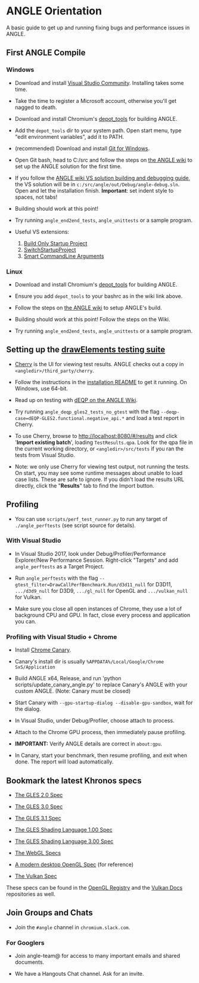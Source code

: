 # ANGLE Orientation

A basic guide to get up and running fixing bugs and performance issues in ANGLE.

## First ANGLE Compile

### Windows

- Download and install
  [Visual Studio Community](https://www.visualstudio.com/en-us/products/visual-studio-community-vs.aspx).
  Installing takes some time.

- Take the time to register a Microsoft account, otherwise you'll get nagged to death.

- Download and install Chromium's
  [depot_tools](http://commondatastorage.googleapis.com/chrome-infra-docs/flat/depot_tools/docs/html/depot_tools_tutorial.html#_setting_up)
  for building ANGLE.

- Add the `depot_tools` dir to your system path. Open start menu, type "edit environment variables",
  add it to PATH.

- (recommended) Download and install [Git for Windows](http://gitforwindows.org/).

- Open Git bash, head to C:/src and follow the steps on
  [the ANGLE wiki](https://chromium.googlesource.com/angle/angle/+/main/doc/DevSetup.md#Development-setup-Getting-the-source)
  to set up the ANGLE solution for the first time.

- If you follow the [ANGLE wiki VS solution building and debugging guide](https://chromium.googlesource.com/angle/angle/+/main/doc/DevSetup.md#building-and-debugging-with-visual-studio), the VS solution will be in `c:/src/angle/out/Debug/angle-debug.sln`. Open and let the installation
  finish.  **Important**: set indent style to spaces, not tabs!

- Building should work at this point!

- Try running `angle_end2end_tests`, `angle_unittests` or a sample program.

- Useful VS extensions:

  1. [Build Only Startup Project](https://marketplace.visualstudio.com/items?itemName=SenHarada.BuildOnlyStartupProject)
  2. [SwitchStartupProject](https://marketplace.visualstudio.com/items?itemName=vs-publisher-141975.SwitchStartupProject)
  3. [Smart CommandLine Arguments](https://www.visualstudiogallery.msdn.microsoft.com/535f79b1-fbe0-4b0a-a346-8cdf271ea071)

### Linux

- Download and install Chromium's
  [depot_tools](http://commondatastorage.googleapis.com/chrome-infra-docs/flat/depot_tools/docs/html/depot_tools_tutorial.html#_setting_up)
  for building ANGLE.

- Ensure you add `depot_tools` to your bashrc as in the wiki link above.

- Follow the steps on
  [the ANGLE wiki](https://chromium.googlesource.com/angle/angle/+/main/doc/DevSetup.md#Development-setup-Getting-the-source)
  to setup ANGLE's build.

- Building should work at this point! Follow the steps on the Wiki.

- Try running `angle_end2end_tests`, `angle_unittests` or a sample program.

## Setting up the [drawElements testing suite](http://go/dEQP)

- [Cherry](https://sites.google.com/a/google.com/deqp/cherry) is the UI for viewing test results.
  ANGLE checks out a copy in `<angledir>/third_party/cherry`.

- Follow the instructions in the
  [installation README](https://android.googlesource.com/platform/external/cherry/+/refs/heads/main/README)
  to get it running. On Windows, use 64-bit.

- Read up on testing with
  [dEQP on the ANGLE Wiki](https://chromium.googlesource.com/angle/angle/+/main/doc/dEQP.md).

- Try running `angle_deqp_gles2_tests_no_gtest` with the flag
  `--deqp-case=dEQP-GLES2.functional.negative_api.*` and load a test report in Cherry.

- To use Cherry, browse to [http://localhost:8080/#/results](http://localhost:8080/#/results) and
  click '**Import existing batch**', loading `TestResults.qpa`.  Look for the qpa file in the
  current working directory, or `<angledir>/src/tests` if you ran the tests from Visual Studio.

- Note: we only use Cherry for viewing test output, not running the tests. On start, you may see
  some runtime messages about unable to load case lists. These are safe to ignore. If you didn't
  load the results URL directly, click the "**Results**" tab to find the Import button.

## Profiling

- You can use `scripts/perf_test_runner.py` to run any target of `./angle_perftests` (see script
  source for details).

### With Visual Studio

- In Visual Studio 2017, look under Debug/Profiler/Performance Explorer/New Performance Session.
  Right-click "Targets" and add `angle_perftests` as a Target Project.

- Run `angle_perftests` with the flag `--gtest_filter=DrawCallPerfBenchmark.Run/d3d11_null` for
  D3D11, `.../d3d9_null` for D3D9, `.../gl_null` for OpenGL and `.../vulkan_null` for Vulkan.

- Make sure you close all open instances of Chrome, they use a lot of background CPU and GPU. In
  fact, close every process and application you can.

### Profiling with Visual Studio + Chrome

- Install [Chrome Canary](https://www.google.com/chrome/browser/canary.html).

- Canary's install dir is usually `%APPDATA%/Local/Google/Chrome SxS/Application`

- Build ANGLE x64, Release, and run 'python scripts/update_canary_angle.py' to replace Canary's
  ANGLE with your custom ANGLE. (Note: Canary must be closed)

- Start Canary with `--gpu-startup-dialog --disable-gpu-sandbox`, wait for the dialog.

- In Visual Studio, under Debug/Profiler, choose attach to process.

- Attach to the Chrome GPU process, then immediately pause profiling.

- **IMPORTANT:** Verify ANGLE details are correct in `about:gpu`.

- In Canary, start your benchmark, then resume profiling, and exit when done. The report will load
  automatically.

## Bookmark the latest Khronos specs

- [The GLES 2.0 Spec](https://www.khronos.org/registry/OpenGL/specs/es/2.0/es_full_spec_2.0.pdf)

- [The GLES 3.0 Spec](https://www.khronos.org/registry/OpenGL/specs/es/3.0/es_spec_3.0.pdf)

- [The GLES 3.1 Spec](https://www.khronos.org/registry/gles/specs/3.1/es_spec_3.1.pdf)

- [The GLES Shading Language 1.00 Spec](https://www.khronos.org/files/opengles_shading_language.pdf)

- [The GLES Shading Language 3.00 Spec](https://www.khronos.org/registry/gles/specs/3.0/GLSL_ES_Specification_3.00.4.pdf)

- [The WebGL Specs](https://www.khronos.org/registry/webgl/specs/latest/)

- [A modern desktop OpenGL Spec](https://www.opengl.org/registry/doc/glspec45.core.pdf)
  (for reference)

- [The Vulkan Spec](https://www.khronos.org/registry/vulkan/specs/1.0-wsi_extensions/html/vkspec.html)

These specs can be found in the [OpenGL Registry](https://github.com/KhronosGroup/OpenGL-Registry)
and the [Vulkan Docs](https://github.com/KhronosGroup/Vulkan-Docs) repositories as well.

## Join Groups and Chats

- Join the `#angle` channel in `chromium.slack.com`.

### For Googlers

- Join angle-team@ for access to many important emails and shared documents.

- We have a Hangouts Chat channel. Ask for an invite.
